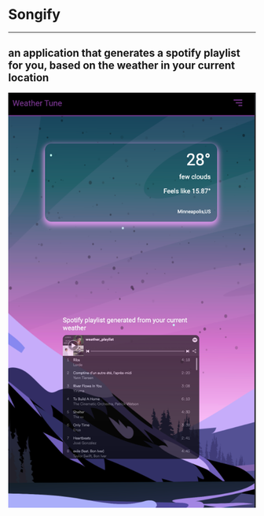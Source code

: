 # Songify

---

## an application that generates a spotify playlist for you, based on the weather in your current location

![Alternate text](static/img/preview.png)
